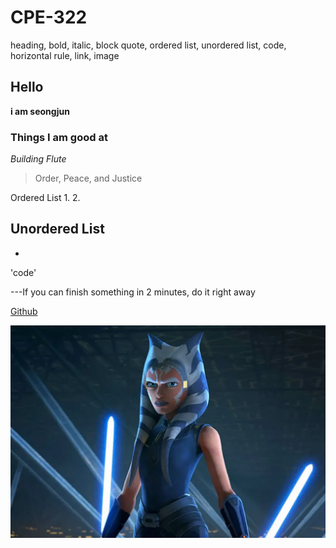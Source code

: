 # CPE-322
heading, bold, italic, block quote, ordered list, unordered list, code, horizontal rule, link, image

## Hello
**i am seongjun**

### Things I am good at
*Building*
*Flute*

> Order, Peace, and Justice

Ordered List
1. 
2.

Unordered List
-
-

'code'

---If you can finish something in 2 minutes, do it right away

[Github](https://github.com/successjun/CPE-322/tree/main)

![HI](soka.png)

